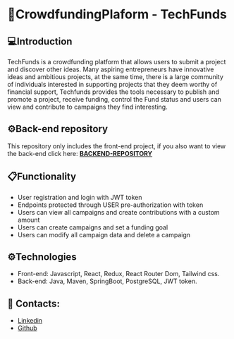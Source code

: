 # 🚀CrowdfundingPlaform - TechFunds

## 💻Introduction

TechFunds is a crowdfunding platform that allows users to submit a project and discover other ideas. Many aspiring entrepreneurs have innovative ideas and ambitious projects, at the same time, there is a large community of individuals interested in supporting projects that they deem worthy of financial support, Techfunds provides the tools necessary to publish and promote a project, receive funding, control the Fund status and users can view and contribute to campaigns they find interesting.

## ⚙️Back-end repository

This repository only includes the front-end project, if you also want to view the back-end click here:
[**BACKEND-REPOSITORY**](https://github.com/federicopignatelli/crowdfundingplatform_backend)

## 📋Functionality

- User registration and login with JWT token
- Endpoints protected through USER pre-authorization with token
- Users can view all campaigns and create contributions with a custom amount
- Users can create campaigns and set a funding goal
- Users can modify all campaign data and delete a campaign

## ⚙️Technologies

- Front-end: Javascript, React, Redux, React Router Dom, Tailwind css.
- Back-end: Java, Maven, SpringBoot, PostgreSQL, JWT token.

## 🔗 Contacts:

- [Linkedin ](https://www.linkedin.com/in/federicopignatelli-developer/)
- [Github](https://github.com/federicopignatelli)
